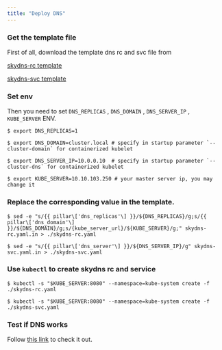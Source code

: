 ```yaml
---
title: "Deploy DNS"
---
```

### Get the template file

First of all, download the template dns rc and svc file from

[skydns-rc template](/{{page.version}}/docs/getting-started-guides/docker-multinode/skydns-rc.yaml.in)

[skydns-svc template](/{{page.version}}/docs/getting-started-guides/docker-multinode/skydns-svc.yaml.in)

### Set env

Then you need to set `DNS_REPLICAS` , `DNS_DOMAIN` , `DNS_SERVER_IP` , `KUBE_SERVER` ENV.

```shell
$ export DNS_REPLICAS=1

$ export DNS_DOMAIN=cluster.local # specify in startup parameter `--cluster-domain` for containerized kubelet 

$ export DNS_SERVER_IP=10.0.0.10  # specify in startup parameter `--cluster-dns` for containerized kubelet 

$ export KUBE_SERVER=10.10.103.250 # your master server ip, you may change it
```

### Replace the corresponding value in the template.

```shell
$ sed -e "s/{{ pillar\['dns_replicas'\] }}/${DNS_REPLICAS}/g;s/{{ pillar\['dns_domain'\] }}/${DNS_DOMAIN}/g;s/{kube_server_url}/${KUBE_SERVER}/g;" skydns-rc.yaml.in > ./skydns-rc.yaml

$ sed -e "s/{{ pillar\['dns_server'\] }}/${DNS_SERVER_IP}/g" skydns-svc.yaml.in > ./skydns-svc.yaml
```

### Use `kubectl` to create skydns rc and service


```shell
$ kubectl -s "$KUBE_SERVER:8080" --namespace=kube-system create -f ./skydns-rc.yaml

$ kubectl -s "$KUBE_SERVER:8080" --namespace=kube-system create -f ./skydns-svc.yaml
```

### Test if DNS works

Follow [this link](https://releases.k8s.io/release-1.1/cluster/addons/dns#how-do-i-test-if-it-is-working) to check it out.






